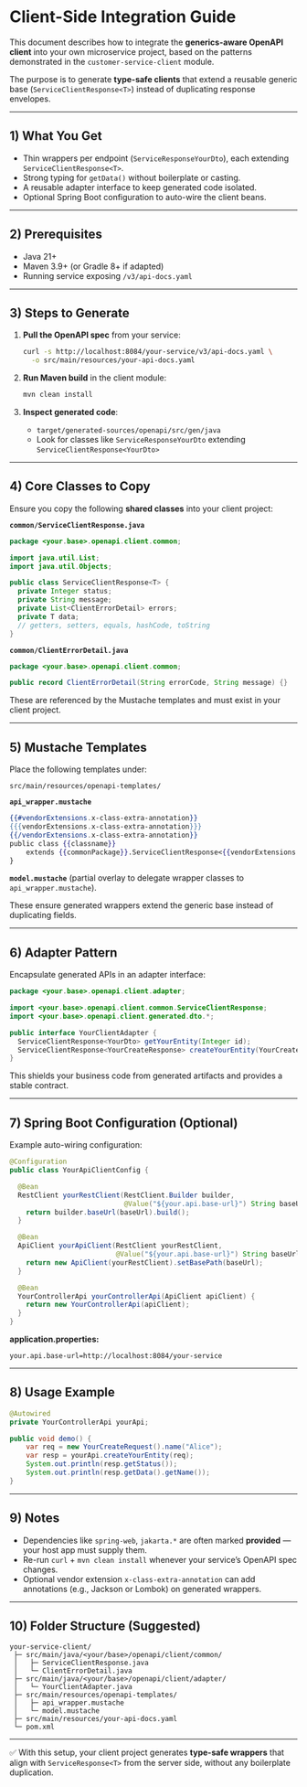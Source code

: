 # Client-Side Integration Guide

This document describes how to integrate the **generics-aware OpenAPI client** into your own microservice project, based on the patterns demonstrated in the `customer-service-client` module.

The purpose is to generate **type-safe clients** that extend a reusable generic base (`ServiceClientResponse<T>`) instead of duplicating response envelopes.

---

## 1) What You Get

* Thin wrappers per endpoint (`ServiceResponseYourDto`), each extending `ServiceClientResponse<T>`.
* Strong typing for `getData()` without boilerplate or casting.
* A reusable adapter interface to keep generated code isolated.
* Optional Spring Boot configuration to auto-wire the client beans.

---

## 2) Prerequisites

* Java 21+
* Maven 3.9+ (or Gradle 8+ if adapted)
* Running service exposing `/v3/api-docs.yaml`

---

## 3) Steps to Generate

1. **Pull the OpenAPI spec** from your service:

   ```bash
   curl -s http://localhost:8084/your-service/v3/api-docs.yaml \
     -o src/main/resources/your-api-docs.yaml
   ```

2. **Run Maven build** in the client module:

   ```bash
   mvn clean install
   ```

3. **Inspect generated code**:

    * `target/generated-sources/openapi/src/gen/java`
    * Look for classes like `ServiceResponseYourDto` extending `ServiceClientResponse<YourDto>`

---

## 4) Core Classes to Copy

Ensure you copy the following **shared classes** into your client project:

**`common/ServiceClientResponse.java`**

```java
package <your.base>.openapi.client.common;

import java.util.List;
import java.util.Objects;

public class ServiceClientResponse<T> {
  private Integer status;
  private String message;
  private List<ClientErrorDetail> errors;
  private T data;
  // getters, setters, equals, hashCode, toString
}
```

**`common/ClientErrorDetail.java`**

```java
package <your.base>.openapi.client.common;

public record ClientErrorDetail(String errorCode, String message) {}
```

These are referenced by the Mustache templates and must exist in your client project.

---

## 5) Mustache Templates

Place the following templates under:

```
src/main/resources/openapi-templates/
```

**`api_wrapper.mustache`**

```mustache
{{#vendorExtensions.x-class-extra-annotation}}
{{{vendorExtensions.x-class-extra-annotation}}}
{{/vendorExtensions.x-class-extra-annotation}}
public class {{classname}}
    extends {{commonPackage}}.ServiceClientResponse<{{vendorExtensions.x-api-wrapper-datatype}}> {
}
```

**`model.mustache`** (partial overlay to delegate wrapper classes to `api_wrapper.mustache`).

These ensure generated wrappers extend the generic base instead of duplicating fields.

---

## 6) Adapter Pattern

Encapsulate generated APIs in an adapter interface:

```java
package <your.base>.openapi.client.adapter;

import <your.base>.openapi.client.common.ServiceClientResponse;
import <your.base>.openapi.client.generated.dto.*;

public interface YourClientAdapter {
  ServiceClientResponse<YourDto> getYourEntity(Integer id);
  ServiceClientResponse<YourCreateResponse> createYourEntity(YourCreateRequest request);
}
```

This shields your business code from generated artifacts and provides a stable contract.

---

## 7) Spring Boot Configuration (Optional)

Example auto-wiring configuration:

```java
@Configuration
public class YourApiClientConfig {

  @Bean
  RestClient yourRestClient(RestClient.Builder builder,
                            @Value("${your.api.base-url}") String baseUrl) {
    return builder.baseUrl(baseUrl).build();
  }

  @Bean
  ApiClient yourApiClient(RestClient yourRestClient,
                          @Value("${your.api.base-url}") String baseUrl) {
    return new ApiClient(yourRestClient).setBasePath(baseUrl);
  }

  @Bean
  YourControllerApi yourControllerApi(ApiClient apiClient) {
    return new YourControllerApi(apiClient);
  }
}
```

**application.properties:**

```properties
your.api.base-url=http://localhost:8084/your-service
```

---

## 8) Usage Example

```java
@Autowired
private YourControllerApi yourApi;

public void demo() {
    var req = new YourCreateRequest().name("Alice");
    var resp = yourApi.createYourEntity(req);
    System.out.println(resp.getStatus());
    System.out.println(resp.getData().getName());
}
```

---

## 9) Notes

* Dependencies like `spring-web`, `jakarta.*` are often marked **provided** — your host app must supply them.
* Re-run `curl` + `mvn clean install` whenever your service’s OpenAPI spec changes.
* Optional vendor extension `x-class-extra-annotation` can add annotations (e.g., Jackson or Lombok) on generated wrappers.

---

## 10) Folder Structure (Suggested)

```
your-service-client/
 ├─ src/main/java/<your/base>/openapi/client/common/
 │   ├─ ServiceClientResponse.java
 │   └─ ClientErrorDetail.java
 ├─ src/main/java/<your/base>/openapi/client/adapter/
 │   └─ YourClientAdapter.java
 ├─ src/main/resources/openapi-templates/
 │   ├─ api_wrapper.mustache
 │   └─ model.mustache
 ├─ src/main/resources/your-api-docs.yaml
 └─ pom.xml
```

---

✅ With this setup, your client project generates **type-safe wrappers** that align with `ServiceResponse<T>` from the server side, without any boilerplate duplication.
